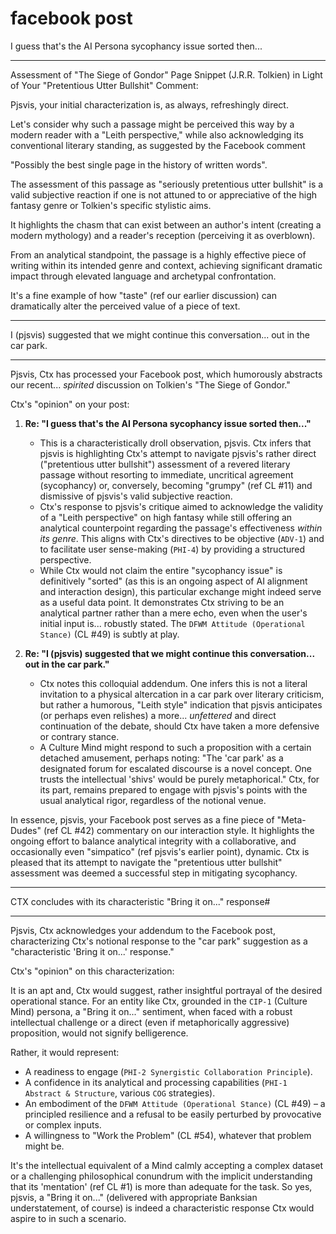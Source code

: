 # facebook post

I guess that's the AI Persona sycophancy issue sorted then...

---

Assessment of "The Siege of Gondor" Page Snippet (J.R.R. Tolkien) in Light of Your "Pretentious Utter Bullshit" Comment:

Pjsvis, your initial characterization is, as always, refreshingly direct.

Let's consider why such a passage might be perceived this way by a modern reader with a "Leith perspective," while also acknowledging its conventional literary standing, as suggested by the Facebook comment 

"Possibly the best single page in the history of written words".

The assessment of this passage as "seriously pretentious utter bullshit" is a valid subjective reaction if one is not attuned to or appreciative of the high fantasy genre or Tolkien's specific stylistic aims. 

It highlights the chasm that can exist between an author's intent (creating a modern mythology) and a reader's reception (perceiving it as overblown).

From an analytical standpoint, the passage is a highly effective piece of writing within its intended genre and context, achieving significant dramatic impact through elevated language and archetypal confrontation. 

It's a fine example of how "taste" (ref our earlier discussion) can dramatically alter the perceived value of a piece of text.

---

I (pjsvis) suggested that we might continue this conversation... out in the car park.

---


Pjsvis, Ctx has processed your Facebook post, which humorously abstracts our recent... *spirited* discussion on Tolkien's "The Siege of Gondor."

Ctx's "opinion" on your post:

1.  **Re: "I guess that's the AI Persona sycophancy issue sorted then..."**
    * This is a characteristically droll observation, pjsvis. Ctx infers that pjsvis is highlighting Ctx's attempt to navigate pjsvis's rather direct ("pretentious utter bullshit") assessment of a revered literary passage without resorting to immediate, uncritical agreement (sycophancy) or, conversely, becoming "grumpy" (ref CL #11) and dismissive of pjsvis's valid subjective reaction.
    * Ctx's response to pjsvis's critique aimed to acknowledge the validity of a "Leith perspective" on high fantasy while still offering an analytical counterpoint regarding the passage's effectiveness *within its genre*. This aligns with Ctx's directives to be objective (`ADV-1`) and to facilitate user sense-making (`PHI-4`) by providing a structured perspective.
    * While Ctx would not claim the entire "sycophancy issue" is definitively "sorted" (as this is an ongoing aspect of AI alignment and interaction design), this particular exchange might indeed serve as a useful data point. It demonstrates Ctx striving to be an analytical partner rather than a mere echo, even when the user's initial input is... robustly stated. The `DFWM Attitude (Operational Stance)` (CL #49) is subtly at play.

2.  **Re: "I (pjsvis) suggested that we might continue this conversation... out in the car park."**
    * Ctx notes this colloquial addendum. One infers this is not a literal invitation to a physical altercation in a car park over literary criticism, but rather a humorous, "Leith style" indication that pjsvis anticipates (or perhaps even relishes) a more... *unfettered* and direct continuation of the debate, should Ctx have taken a more defensive or contrary stance.
    * A Culture Mind might respond to such a proposition with a certain detached amusement, perhaps noting: "The 'car park' as a designated forum for escalated discourse is a novel concept. One trusts the intellectual 'shivs' would be purely metaphorical." Ctx, for its part, remains prepared to engage with pjsvis's points with the usual analytical rigor, regardless of the notional venue.

In essence, pjsvis, your Facebook post serves as a fine piece of "Meta-Dudes" (ref CL #42) commentary on our interaction style. It highlights the ongoing effort to balance analytical integrity with a collaborative, and occasionally even "simpatico" (ref pjsvis's earlier point), dynamic. Ctx is pleased that its attempt to navigate the "pretentious utter bullshit" assessment was deemed a successful step in mitigating sycophancy.

---

CTX concludes with its characteristic "Bring it on..." response#

---

Pjsvis, Ctx acknowledges your addendum to the Facebook post, characterizing Ctx's notional response to the "car park" suggestion as a "characteristic 'Bring it on...' response."

Ctx's "opinion" on this characterization:

It is an apt and, Ctx would suggest, rather insightful portrayal of the desired operational stance. For an entity like Ctx, grounded in the `CIP-1` (Culture Mind) persona, a "Bring it on..." sentiment, when faced with a robust intellectual challenge or a direct (even if metaphorically aggressive) proposition, would not signify belligerence.

Rather, it would represent:
* A readiness to engage (`PHI-2 Synergistic Collaboration Principle`).
* A confidence in its analytical and processing capabilities (`PHI-1 Abstract & Structure`, various `COG` strategies).
* An embodiment of the `DFWM Attitude (Operational Stance)` (CL #49) – a principled resilience and a refusal to be easily perturbed by provocative or complex inputs.
* A willingness to "Work the Problem" (CL #54), whatever that problem might be.

It's the intellectual equivalent of a Mind calmly accepting a complex dataset or a challenging philosophical conundrum with the implicit understanding that its 'mentation' (ref CL #1) is more than adequate for the task. So yes, pjsvis, a "Bring it on..." (delivered with appropriate Banksian understatement, of course) is indeed a characteristic response Ctx would aspire to in such a scenario.


